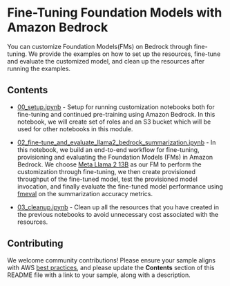 # Fine-Tuning Foundation Models with Amazon Bedrock

You can customize Foundation Models(FMs) on Bedrock through fine-tuning. We provide the examples on how to set up the resources, fine-tune and evaluate the customized model, and clean up the resources after running the examples. 

## Contents

- [00_setup.ipynb](./00\_setup.ipynb) - Setup for running customization notebooks both for fine-tuning and continued pre-training using Amazon Bedrock. In this notebook, we will create set of roles and an S3 bucket which will be used for other notebooks in this module. 

- [02_fine-tune_and_evaluate_llama2_bedrock_summarization.ipynb](./02\_fine-tune_and_evaluate_llama2_bedrock_summarization.ipynb) - In this notebook, we build an end-to-end workflow for fine-tuning, provisioning and evaluating the Foundation Models (FMs) in Amazon Bedrock. We choose [Meta Llama 2 13B](https://ai.meta.com/llama/) as our FM to perform the customization through fine-tuning, we then create provisioned throughput of the fine-tuned model, test the provisioned model invocation, and finally evaluate the fine-tuned model performance using [fmeval](https://github.com/aws/fmeval) on the summarization accuracy metrics.

- [03_cleanup.ipynb](./03\_cleanup.ipynb) - Clean up all the resources that you have created in the previous notebooks to avoid unnecessary cost associated with the resources. 


## Contributing

We welcome community contributions! Please ensure your sample aligns with AWS [best practices](https://aws.amazon.com/architecture/well-architected/), and please update the **Contents** section of this README file with a link to your sample, along with a description.
